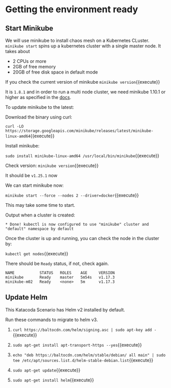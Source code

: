 # Getting the environment ready 

## Start Minikube

 We will use minikube to install chaos mesh on a Kubernetes CLuster.
 `minikube start` spins up a kubernetes cluster with a single master node.
 It takes about 
 - 2 CPUs or more
 - 2GB of free memory
 - 20GB of free disk space
 in default mode

 If you check the current version of minikube `minikube version`{{execute}}
 
 It is `1.8.1` and in order to run a multi node cluster, we need minikube 1.10.1 or higher as specified in the [docs](https://minikube.sigs.k8s.io/docs/tutorials/multi_node/). 

To update minikube to the latest:

 Download the binary using curl:

 `curl -LO https://storage.googleapis.com/minikube/releases/latest/minikube-linux-amd64`{{execute}}

 Install minikube:

 `sudo install minikube-linux-amd64 /usr/local/bin/minikube`{{execute}}

 Check version: `minikube version`{{execute}}

 It should be `v1.25.1` now

 We can start minikube now:
 
 `minikube start --force --nodes 2 --driver=docker`{{execute}}

  This may take some time to start.

Output when a cluster is created:
```
* Done! kubectl is now configured to use "minikube" cluster and "default" namespace by default

```

Once the cluster is up and running, you can check the node in the cluster by:

`kubectl get nodes`{{execute}}

 There should be `Ready` status, if not, check again.

 ```
 NAME           STATUS   ROLES    AGE     VERSION
 minikube       Ready    master   5m54s   v1.17.3
 minikube-m02   Ready    <none>   5m      v1.17.3 
 ```
 
## Update Helm

This Katacoda Scenario has Helm v2 installed by default. 

Run these commands to migrate to helm v3.

 1. `curl https://baltocdn.com/helm/signing.asc | sudo apt-key add -`{{execute}}

 2. `sudo apt-get install apt-transport-https --yes`{{execute}}

 3. `echo "deb https://baltocdn.com/helm/stable/debian/ all main" | sudo tee /etc/apt/sources.list.d/helm-stable-debian.list`{{execute}}

 4. `sudo apt-get update`{{execute}}

 5. `sudo apt-get install helm`{{execute}}
